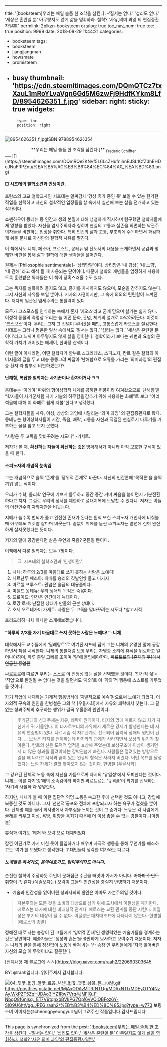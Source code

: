 
---
title: '[booksteem]우리는 매일 슬픔 한 조각을 삼킨다. -‘질서는 없다.’ ‘섭리도 없다.’ ‘세상은 혼란일 뿐’ 아무렇지도 않게 삶을 영휘하라. 철학? ‘사유,의미 과잉’의 편집증환자일뿐.'
permlink: 2plkzn-booksteem
catalog: true
toc_nav_num: true
toc: true
position: 9999
date: 2018-08-29 11:44:21
categories:
- booksteem
tags:
- booksteem
- jjangjjangman
- howsmate
- promisteem
- busy
thumbnail: 'https://cdn.steemitimages.com/DQmQTCz7txXauL1mRoYLvaVgn6Gd5M6zwFj9HdfKYkm8LfD/8954626351_f.jpg'
sidebar:
    right:
        sticky: true
widgets:
    -
        type: toc
        position: right
---




![8954626351_f.jpg](https://cdn.steemitimages.com/DQmQTCz7txXauL1mRoYLvaVgn6Gd5M6zwFj9HdfKYkm8LfD/8954626351_f.jpg)ISBN 9788954626354
<center>**우리는 매일 슬픔 한 조각을 삼킨다.]**
<sub> Frederic Schiffter </sub></center>
---
![](https://steemitimages.com/DQmRQeSKNvf5L6LcZHufnihnBJSL1CfZ3hEHDcJNuFRPZnu/%EA%B5%AC%EB%B6%84%EC%84%A0_%EA%BD%83.png)

#### □ 시프테의 철학소견과 인생이란.

프랑스의  고교 철학교사인 시프테는 일찌감치 ‘항상 휴가 중인 듯’ 보일 수 있는 한가한 직업을 선택하고 자신의 철학적인 입장들을 삶 속에서 실천해 보는 삶을 전개하고 있는 작가이다.  

쇼펜하우어 몽테뉴 등 인간과 생의 본질에 대해 냉철하게 직시하며 탐구했던 철학자들에게 영향을 받았다. 자신을 염세주의자라 칭하며 현실의 고통과 실존을 외면하는 낙관주의자들을 비판하는 입장을 취한다. 특히 인간의 삶과 고통, 부조리에 주목하면서 과감하게 쉬운 문체로 자신만의 철학적 사유를 펼친다. 

이 책에서도 니체, 페소아, 프르스트, 몽테뉴 및 전도서의 내용을 소개하면서 공감과 명쾌한 비판을 통해 삶과 철학에 대한 생각들을 풀어간다.

원제는 [Philosophie sentimentale]- ‘상티망탈’이다. 상티망은 ‘내 감상’, ‘내 느낌’, ‘내 견해’ 라고 해석 될 때 사용되는 단어이다. 때문에 철학의 개념들을 엄정하게 사용하도록 훈련받은 독자들은 이 책이 당혹스러울 수도 있다.  

그는 독자를 설득하려 들지도 않고, 증거를 제시하지도 않으며, 모순을 감추지도 않는다. 그저 자신의 사유를 보일 뿐이다. 저자의 사견이지만, 그 속에 의외의 탄탄함이 느껴진다. 저자의 일관된 염세주의는 통찰력이 있다. 

모두가 코스모스를 인식하는 속에서 혼자 ‘카오스’라고 굳게 믿으며 살기는 쉽지 않다. 이성적 동물의 숙명상 우리는 늘 어떤 문화, 관념, 체계의 얼개로 파악하려든다. 이것이 ‘코스모스’이다. 우리는 그저 그 신념이 무너졌을 때만, 고통스럽게 카오스를 절감한다. 시테프는 그러나 평온한 일상 속에서도 ‘질서는 없다.’ ‘섭리는 없다.’ ‘세상은 혼란일 뿐이다’라고 느끼며 아무렇지도 않게 삶을 영휘한다.  철학이라기 보다는 궤변과 요설의 문학적 가치가 배어있는 에세이, 한바탕 산책이다. 

이런 글이 아니라면, 어떤 철학자가 함부로 소크라테스, 스피노자, 칸트 같은 철학의 아버지들의 글을 두고 대충 뭉뚱그려 싸잡아 ‘난해함으로 오류를 가리는 ‘의미과잉’의 편집증 환자‘라 함부로 비판하겠는가?

#### 난해함, 복잡한 철학자는 사기꾼이나 환자이거나 ㅋㅋ

몽테뉴는 ‘이데아’ 따위의 형이상학적 체계를 공허한 허풍이라 여겨왔으므로 ‘난해함’을 “학자들이 사기꾼처럼 자기 기술의 허무함을 감추기 위해 사용하는 화폐”로 보고 “어리석음에 대해 이 화폐로 쉽게 지불”한다고 생각했다. 

그는 철학자들을 사유, 이성, 상상의 과잉에 시달리는 ‘의미 과잉’ 의 편집증환자로 봤다. 몽테뉴는 형이상학자들이 시간, 죽음, 쾌락, 고통을 자신과 직결된 현실로서 다루기를 거부하는 꼴을 참고 보지 못했다. 

“사랑은 두 고독을 맞바꾸려는 시도다” -가세트. 

저자가 볼 때, **확신하는 자들이 확신하는 것은** 명확해서가 아니라 아직 모호한 구석이 있을 때 한다. 

#### 스피노자의  개념적 눈속임
그는 개념적으로 슬쩍 ‘존재’를 ‘당위적 존재’로 바꾼다. 자신의 인간론에 ‘목적론’을 슬쩍 끼워 넣는 식이다.

 우리가 수학, 물리학 연구에 기쁘게 몰두하고 중간 중간 거미 싸움을 붙이면서 기분전환하다고 치자. 그걸로 우리의 정서를 제한하고 절대지복에 도달할 수 있다니. 저자는 이들의 아전인수격 자화자찬을 비웃는다. 

지혜가 늘수록 번뇌가 줄고 완전한 존재가 된다는 원칙 또한 스피노자 개인사에 비춰볼 때 아무래도 거짓말 같다며 비웃는다. 끝없이 지혜를 늘린 스피노자는 말년에 전혀 완전하게 살지못했다는 뜻이다.

저자의 말에 공감한다면 삶은 우연과 죽음? 혼돈일 뿐이다. 

이책에서 다룬 철학자는 모두 7명이다.
> □. 시프테의 철학소견과 ‘인생이란.’
1. 니체: 하루의 2/3를 마음대로 쓰지 못하는 사람은 노예다!
2. 페르난두 페소아: 패배를 승리의 깃발인양 들고 나가자
3. 마르셀 프루스트: 관념은 슬픔의 대용품이다. 
4. 미셸드 몽테뉴: 우리 생애의 목적은 죽음이다. 
5. 프로이드: 인간은 인간에게 늑대이다.
6. 로망 로세: 난잡한 상태가 만물의 근본 상태다.
7. 호세 오르테가이 가세트: 사랑은 두 고독을 맞바꾸려는 시도다
*참고서적

프리드리히 니체 하나만 소개해보겠습니다.

#### “하루의 2/3를 자기 마음대로 쓰지 못하는 사람은 노예다!” -니체

대학에서도 교수들에게 ‘딜레탕트’로 여겨진 시프테 답게 그는 니체의 유명한 말에 공감하면서 책을 시작한다.  니체의 통찰처럼 보통 우리는 자명종 소리에 휴식을 뒤로하고 일어나야하며, 하루 종일 고삐를 조이며 ‘일’에 몰입해야한다. ~~싸르트르의 [존재의 무]에서 언급한 종업원~~ 

싸르트르에 따르면 우리는 스스로 이 진정성 없는 삶을 선택했을 것이다.
 ‘인간적 삶’= ‘직업’으로 환원될 수 없다는 것을 알면서도 ‘자의’로 이 ‘악의’적 행동에 스스로를 가두었을 것이다.

 자기 직업에 내재하는 기계적 행동방식에 ‘자발적으로 예속’됨으로써 노예가 되었다. 이 자의적 구속의 원인을 한병철은 그의 책 [우울사회]에서 자유와 쾌락에서 찾는다. 그 끝없는 성과주체의 추구하는 행위가 결국 우울증의 원인이다.

> 후기근대의 성과주체는 자유, 쾌락이 원칙이다. 타자의 명에 따르지 않고 자기 자신에게 귀 기울인다. 이 타자로부터의 자유에서 새로운 강제가 발생한다는 데 자유의 변증법이 있다. 나르시즘 적 자기관계로 전도되어 심리적 장애의 원인이 된다. ... 보상은 타자를 전제하는데 타자와의 관계가 사라지면서 보상의 위기가 찾아온다. 칸트의 신은 도덕적 업적을 보상해 주었는데 보상구조에 이상이 생기면서 더 많은 성과를 올려야하는 강박관념에 빠진다. 사람들은 열려있는 방향으로 일을 해 나가고 시작과 끝이 있는 완결의 형식은 사라져 버렸다. 어떤 목표를 달성했다는 느낌 자체가 결코 찾아오지 않는 것이다.  현병철 [우울사회]


그 강요된 단체적 노동 속에 자신을 가둠으로써 자시의 ‘유일성’에서 도피한다는 것이다. 니체는 이를 자기‘종’에의 소속감이라 하지만 싸르트르는 ‘규격품’이 되기를 선택하는 ‘자기의 사물화’라 명명한다, 

하지만, 니체가 볼 때 이런 집단적 익명 노동은 숙고한 후에 선택한 것도 아니고, 강압에 복종한 것도 아니다. 그저 ‘선천적’공포와 전체에 포함되고자 하는 욕구가 겹쳤을 뿐이다. 단체명 예를 들어 회사명에서 자부심을 느끼는 것이 그 증거다. 
노동은 각 사람에게 굴레를 씌우고 이성, 욕망, 취향을 옥죄기 때문에 더 이상 좋을 수 없는 경찰이다.-[아침놀] 

휴식과 여가도 ‘레저 와 오락’으로 대체되었다. 

잠깐 어딘가로 가서 미친 듯이 몰입하거나 배우며 자극적 행동을 통해 무언가를 해소하고는 ‘여가’를 보냈다고 생각한다. 고대인들이 생각한 여가와는 다르다. 
##### 노예들은 독서가도, 음악애호가도, 탐미주의자도 아니다. 
순진한 철학이 주장하듯 주인이 문화접근 수단을 빼앗아 가서가 아니다. ~~어차피 주인도 취향이 똑 같다.~~(예술보다는) 오락이 그들의 인간성을 충실히 반영하기 때문이다. 
 
* 예술과 인간성을 잃어버린 성과사회의 원인은 아마도 자본주의일 것이다. 

> 자본주의는 모든 것을 소비의 대상으로 삼기 위해 도처에서 이질성을 제거한다. 에로스는 타자에 대한 비대칭적 관계다. 에로스는 교환 관계를 중단 시킨다. 이질성은 부기의 대상이 될 수 없다. 이질성은 대차대조표에 나타나지 않는다.-현병철[에로스의 종말]

정해진 대로 사는 송장이 된 그들에게 ‘잉여적 존재’인 생명력있는 예술가들을 경계하는 것은 당연하다. 예술가들은 ‘생성과 혼돈’을 불안하게 묘사하고 보여주기 때문이다. 저자는 니체의 글을 통해 정신없이 노동에 빠져 사는 ‘산 송장’인  우리들에게 ‘지금 잃어버린 자신의 모습’이 무엇이냐고 질문한다.  

[전체내용 제 블로그에 ㅎㅎ](https://blog.naver.com/raah2/220690303645

BY: @raah입니다. 읽어주셔서 감사합니다.

![04_끷뀿_됣뀽_먤뀿_료꼱_녁넫_됣뀫_끷뀫_솽꼱_듄__⒰넽.gif](https://cdn.steemitimages.com/DQmPEskQgzJ6U1b46W8HgSDYFNc7uXTddXJQ14rtsq2HWn2/04_%EB%81%B7%EB%80%BF_%EB%90%A3%EB%80%BD_%EB%A8%A4%EB%80%BF_%EB%A3%8C%EA%BC%B1_%EB%85%81%EB%84%AB_%EB%90%A3%EB%80%AB_%EB%81%B7%EB%80%AB_%EC%86%BD%EA%BC%B1_%EB%93%84__%E2%92%B0%EB%84%BD.gif)
https://postfiles.pstatic.net/MjAxODAzMTRfNTUg/MDAxNTIxMDEyOTY4NzAy.WkPZT5ZqHJDAo3iYZ1Rw7Vrq4JMFIQ_F-NbgQ8f6nisg._ET7V9tqnxbBVkPG7Opf6vVOiQBFoz6Y-SlO9U6htVgg.JPEG.raah2/%EB%B3%B4%ED%8C%85.jpg?type=w773
보팅소녀 이미지는@cheongpyeongyull 님이 그려주신 작품입니다.감사드립니다

- - -

This page is synchronized from the post: ['[booksteem]우리는 매일 슬픔 한 조각을 삼킨다. -‘질서는 없다.’ ‘섭리도 없다.’ ‘세상은 혼란일 뿐’ 아무렇지도 않게 삶을 영휘하라. 철학? ‘사유,의미 과잉’의 편집증환자일뿐.'](https://steemit.com/@raah/2plkzn-booksteem)
